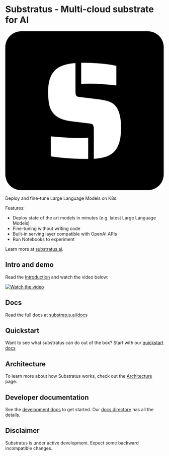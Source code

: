 # Substratus - Multi-cloud substrate for AI

![Substratus.AI](assets/ssai-logo.png "Substratus.AI")

Deploy and fine-tune Large Language Models on K8s.

Features:

* Deploy state of the art models in minutes (e.g. latest Large Language Models)
* Fine-tuning without writing code
* Built-in serving layer compatible with OpenAI APIs
* Run Notebooks to experiment

Learn more at [substratus.ai](https://www.substratus.ai).

## Intro and demo

Read the [Introduction](https://www.substratus.ai/docs/introduction) and
watch the video below:

[![Watch the video](https://img.youtube.com/vi/CLyXKJHIQ6A/hq2.jpg)](https://youtu.be/CLyXKJHIQ6A)

## Docs

Read the full docs at [substratus.ai/docs](https://www.substratus.ai/docs)

## Quickstart

Want to see what substratus can do out of the box? Start with our
[quickstart docs](https://www.substratus.ai/docs/quickstart)

## Architecture

To learn more about how Substratus works, check out the
[Architecture](https://www.substratus.ai/docs/architecture) page.

## Developer documentation

See the [development docs](docs/development.md) to get started. Our
[docs directory](docs/) has all the details.

## Disclaimer

Substratus is under active development. Expect some backward incompatible changes.
